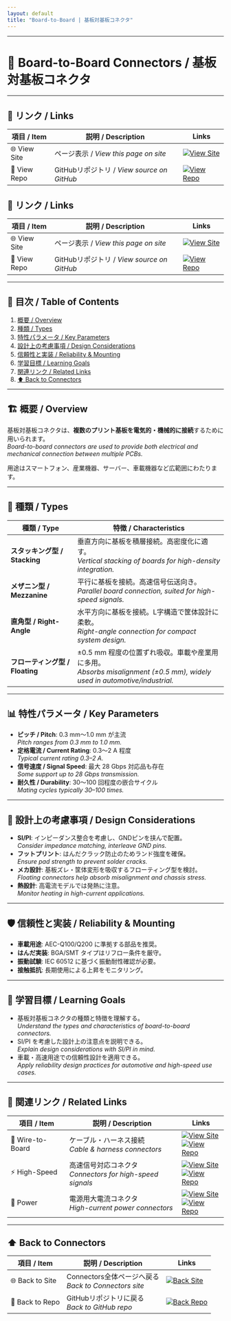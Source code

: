```yaml
---
layout: default
title: "Board-to-Board | 基板対基板コネクタ"
---
```


---

# 🔗 Board-to-Board Connectors / 基板対基板コネクタ

---

## 🔗 リンク / Links

| 項目 / Item | 説明 / Description | Links |
|-------------|-------------------|-------|
| 🌐 View Site | ページ表示 / *View this page on site* | [![View Site](https://img.shields.io/badge/View-Site-brightgreen?style=for-the-badge&logo=githubpages)](https://samizo-aitl.github.io/Edusemi-Plus/Assembly-Integration/Connectors/Board-to-Board/) |
| 📂 View Repo | GitHubリポジトリ / *View source on GitHub* | [![View Repo](https://img.shields.io/badge/View-Repo-blue?style=for-the-badge&logo=github)](https://github.com/Samizo-AITL/Edusemi-Plus/blob/main/Assembly-Integration/Connectors/Board-to-Board.md) |

## 🔗 リンク / Links

| 項目 / Item | 説明 / Description | Links |
|-------------|-------------------|-------|
| 🌐 View Site | ページ表示 / *View this page on site* | [![View Site](https://img.shields.io/badge/View-Site-brightgreen?style=for-the-badge&logo=githubpages)](https://samizo-aitl.github.io/Edusemi-Plus/Assembly-Integration/Connectors/board-to-board/) |
| 📂 View Repo | GitHubリポジトリ / *View source on GitHub* | [![View Repo](https://img.shields.io/badge/View-Repo-blue?style=for-the-badge&logo=github)](https://github.com/Samizo-AITL/Edusemi-Plus/blob/main/Assembly-Integration/Connectors/Board-to-Board.md) |

---

## 📑 目次 / Table of Contents
1. [概要 / Overview](#-概要--overview)  
2. [種類 / Types](#-種類--types)  
3. [特性パラメータ / Key Parameters](#-特性パラメータ--key-parameters)  
4. [設計上の考慮事項 / Design Considerations](#-設計上の考慮事項--design-considerations)  
5. [信頼性と実装 / Reliability & Mounting](#-信頼性と実装--reliability--mounting)  
6. [学習目標 / Learning Goals](#-学習目標--learning-goals)  
7. [関連リンク / Related Links](#-関連リンク--related-links)  
8. [⬆️ Back to Connectors](#️-back-to-connectors)  

---

## 🏗 概要 / Overview
基板対基板コネクタは、**複数のプリント基板を電気的・機械的に接続**するために用いられます。  
*Board-to-board connectors are used to provide both electrical and mechanical connection between multiple PCBs.*  

用途はスマートフォン、産業機器、サーバー、車載機器など広範囲にわたります。  

---

## 🧩 種類 / Types
| 種類 / Type | 特徴 / Characteristics |
|-------------|-------------------------|
| **スタッキング型 / Stacking** | 垂直方向に基板を積層接続。高密度化に適す。<br>*Vertical stacking of boards for high-density integration.* |
| **メザニン型 / Mezzanine** | 平行に基板を接続。高速信号伝送向き。<br>*Parallel board connection, suited for high-speed signals.* |
| **直角型 / Right-Angle** | 水平方向に基板を接続。L字構造で筐体設計に柔軟。<br>*Right-angle connection for compact system design.* |
| **フローティング型 / Floating** | ±0.5 mm 程度の位置ずれ吸収。車載や産業用に多用。<br>*Absorbs misalignment (±0.5 mm), widely used in automotive/industrial.* |

---

## 📊 特性パラメータ / Key Parameters
- **ピッチ / Pitch**: 0.3 mm〜1.0 mm が主流  
  *Pitch ranges from 0.3 mm to 1.0 mm.*  
- **定格電流 / Current Rating**: 0.3〜2 A 程度  
  *Typical current rating 0.3–2 A.*  
- **信号速度 / Signal Speed**: 最大 28 Gbps 対応品も存在  
  *Some support up to 28 Gbps transmission.*  
- **耐久性 / Durability**: 30〜100 回程度の嵌合サイクル  
  *Mating cycles typically 30–100 times.*  

---

## 🧵 設計上の考慮事項 / Design Considerations
- **SI/PI**: インピーダンス整合を考慮し、GNDピンを挟んで配置。  
  *Consider impedance matching, interleave GND pins.*  
- **フットプリント**: はんだクラック防止のためランド強度を確保。  
  *Ensure pad strength to prevent solder cracks.*  
- **メカ設計**: 基板ズレ・筐体変形を吸収するフローティング型を検討。  
  *Floating connectors help absorb misalignment and chassis stress.*  
- **熱設計**: 高電流モデルでは発熱に注意。  
  *Monitor heating in high-current applications.*  

---

## 🛡 信頼性と実装 / Reliability & Mounting
- **車載用途**: AEC-Q100/Q200 に準拠する部品を推奨。  
- **はんだ実装**: BGA/SMT タイプはリフロー条件を厳守。  
- **振動試験**: IEC 60512 に基づく振動耐性確認が必要。  
- **接触抵抗**: 長期使用による上昇をモニタリング。  

---

## 🎯 学習目標 / Learning Goals
- 基板対基板コネクタの種類と特徴を理解する。  
  *Understand the types and characteristics of board-to-board connectors.*  
- SI/PI を考慮した設計上の注意点を説明できる。  
  *Explain design considerations with SI/PI in mind.*  
- 車載・高速用途での信頼性設計を適用できる。  
  *Apply reliability design practices for automotive and high-speed use cases.*  

---

## 🔗 関連リンク / Related Links

| 項目 / Item | 説明 / Description | Links |
|-------------|-------------------|-------|
| 🔌 Wire-to-Board | ケーブル・ハーネス接続<br>*Cable & harness connectors* | [![View Site](https://img.shields.io/badge/View-Site-brightgreen?style=for-the-badge&logo=githubpages)](https://samizo-aitl.github.io/Edusemi-Plus/Assembly-Integration/Connectors/Wire-to-Board/)<br>[![View Repo](https://img.shields.io/badge/View-Repo-blue?style=for-the-badge&logo=github)](https://github.com/Samizo-AITL/Edusemi-Plus/blob/main/Assembly-Integration/Connectors/Wire-to-Board.md) |
| ⚡ High-Speed | 高速信号対応コネクタ<br>*Connectors for high-speed signals* | [![View Site](https://img.shields.io/badge/View-Site-brightgreen?style=for-the-badge&logo=githubpages)](https://samizo-aitl.github.io/Edusemi-Plus/Assembly-Integration/Connectors/High-Speed/)<br>[![View Repo](https://img.shields.io/badge/View-Repo-blue?style=for-the-badge&logo=github)](https://github.com/Samizo-AITL/Edusemi-Plus/blob/main/Assembly-Integration/Connectors/High-Speed.md) |
| 🔋 Power | 電源用大電流コネクタ<br>*High-current power connectors* | [![View Site](https://img.shields.io/badge/View-Site-brightgreen?style=for-the-badge&logo=githubpages)](https://samizo-aitl.github.io/Edusemi-Plus/Assembly-Integration/Connectors/Power/)<br>[![View Repo](https://img.shields.io/badge/View-Repo-blue?style=for-the-badge&logo=github)](https://github.com/Samizo-AITL/Edusemi-Plus/blob/main/Assembly-Integration/Connectors/Power.md) |

---

## ⬆️ Back to Connectors

| 項目 / Item | 説明 / Description | Links |
|-------------|-------------------|-------|
| 🌐 Back to Site | Connectors全体ページへ戻る<br>*Back to Connectors site* | [![Back Site](https://img.shields.io/badge/⬆️%20Back-Site-brightgreen?style=for-the-badge&logo=githubpages)](https://samizo-aitl.github.io/Edusemi-Plus/Assembly-Integration/Connectors/) |
| 📂 Back to Repo | GitHubリポジトリに戻る<br>*Back to GitHub repo* | [![Back Repo](https://img.shields.io/badge/⬆️%20Back-Repo-blue?style=for-the-badge&logo=github)](https://github.com/Samizo-AITL/Edusemi-Plus/tree/main/Assembly-Integration/Connectors) |
